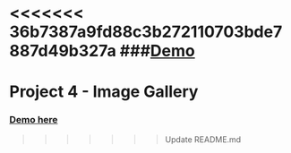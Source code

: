 <<<<<<< 36b7387a9fd88c3b272110703bde7887d49b327a
###[Demo](https://sbchittenden.github.io/MD-Intro-to-RWD-projects/rwd-image_gallery/)
=======
# Project 4 - Image Gallery
### [Demo here](https://sbchittenden.github.io/MD-Intro-to-RWD-projects/rwd-image_gallery/)
>>>>>>> Update README.md
